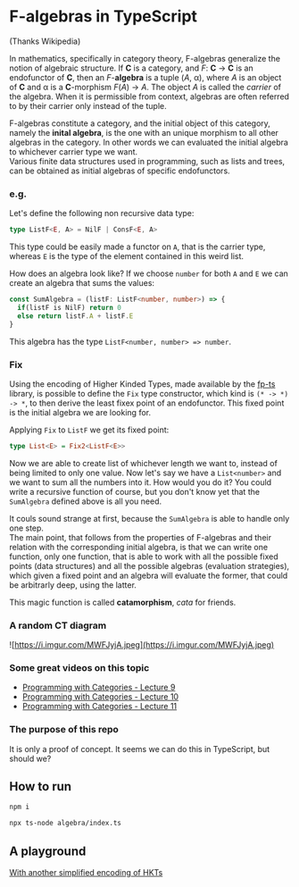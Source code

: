 # F-algebras in TypeScript

(Thanks Wikipedia)

In mathematics, specifically in category theory, F-algebras generalize the notion of algebraic structure. If __C__ is a category, and _F_: __C__ → __C__ is an endofunctor of __C__, then an _F_-__algebra__ is a tuple (_A_, α), where _A_ is an object of __C__ and α is a __C__-morphism _F_(_A_) → _A_. The object _A_ is called the _carrier_ of the algebra. When it is permissible from context, algebras are often referred to by their carrier only instead of the tuple.

F-algebras constitute a category, and the initial object of this category, namely the __inital algebra__, is the one with an unique morphism to all other algebras in the category. In other words we can evaluated the initial algebra to whichever carrier type we want. \
Various finite data structures used in programming, such as lists and trees, can be obtained as initial algebras of specific endofunctors.

###  e.g.

Let's define the following non recursive data type:
```ts
type ListF<E, A> = NilF | ConsF<E, A>
```
This type could be easily made a functor on `A`, that is the carrier type, whereas `E` is the type of the element contained in this weird list.

How does an algebra look like? If we choose `number` for both `A` and `E` we can create an algebra that sums the values:
```ts
const SumAlgebra = (listF: ListF<number, number>) => {
  if(listF is NilF) return 0
  else return listF.A + listF.E
}
```
This algebra has the type `ListF<number, number> => number`.


### Fix

Using the encoding of Higher Kinded Types, made available by the [fp-ts](https://github.com/gcanti/fp-ts) library, is possible to define the `Fix` type constructor, which kind is `(* -> *) -> *`, to then derive the least fixex point of an endofunctor. This fixed point is the initial algebra we are looking for.

Applying `Fix` to `ListF` we get its fixed point:
```hs
type List<E> = Fix2<ListF<E>>
```
Now we are able to create list of whichever length we want to, instead of being limited to only one value. Now let's say we have a `List<number>` and we want to sum all the numbers into it. How would you do it? You could write a recursive function of course, but you don't know yet that the `SumAlgebra` defined above is all you need.

It couls sound strange at first, because the `SumAlgebra` is able to handle only one step.\
The main point, that follows from the properties of F-algebras and their relation with the corresponding initial algebra, is that we can write one function, only one function, that is able to work with all the possible fixed points (data structures) and all the possible algebras (evaluation strategies), which given a fixed point and an algebra will evaluate the former, that could be arbitrarly deep, using the latter.

This magic function is called __catamorphism__, _cata_ for friends.

### A random CT diagram

![https://i.imgur.com/MWFJyjA.jpeg](https://i.imgur.com/MWFJyjA.jpeg)

### Some great videos on this topic

* [Programming with Categories - Lecture 9](https://www.youtube.com/watch?v=YhbBvSgO9xU&list=PLhgq-BqyZ7i7MTGhUROZy3BOICnVixETS&index=12)
* [Programming with Categories - Lecture 10](https://www.youtube.com/watch?v=0Q3NDZ6yxz0&list=PLhgq-BqyZ7i7MTGhUROZy3BOICnVixETS&index=14)
* [Programming with Categories - Lecture 11](https://www.youtube.com/watch?v=jpl7FE2TZTE&list=PLhgq-BqyZ7i7MTGhUROZy3BOICnVixETS&index=15)

### The purpose of this repo

It is only a proof of concept. It seems we can do this in TypeScript, but should we?




## How to run


```sh
npm i

npx ts-node algebra/index.ts 
```

## A playground
[With another simplified encoding of HKTs](https://www.typescriptlang.org/play?jsx=0&ts=5.0.0-dev.20230128#code/PTAEAcEtwUwKAGYFcB2BjALpA9ii0YAeNXAZw1AEEA+ACgEMAuKgSmcoG5FVMc8pYxMhUoAaUACE6TKuPoAjZg3YtQAXmqS2krsnRZc+QSRTlZk8QGFp7OYtDLW6zRPHy0S+xNUbQl7Za6PAb8BEKmIuKufuIAInRwAJAyYkkKSik+LqJJ7p7M3s4xSWgAJkoeflmgsTnasUH6fEZEJmZiFjE14gCiCcm2afaOlNWuuZW0XtWWOYllFcz+RbVwoKClMErlNdU9dcw9jbyGAjC0acyoANYo2ADuKHMKAPzMAGLBfHPub6CfTVwczKfwBJyeaw2MFBX1wcG0Nzuj1AAG8kqR7pAMGgABYOegAJwA5kgALYwFAYUgAOgANhSiRgcao0Yl5vRSDBQABGRhJNkEmAYJAEvD0LhstAcrkAJj5bMSguFotACgAhAwWBL2ZzQABmeUCoUivDuDXqzVa-lS3UAFkNiuNKrKGrNDHk5pYXq463WNq5AFYHUqTVCNS6pmhzR7Ld7+ZsEPQkLSMMxWWz6RQlepVcSyRSqQBtAAMAF1tYkENgCQ5M6BIDnuRx66BCLmSeTKTT6ShGTjm5AANSDln8o0UNTt-NdwuQUu0JVWhUAXzHIZVSu1q8Sq9XIFAAFoj8eT6ez+e4HBIJSYATE2guQAJADSABVUZCAPqUK4oW4PFAfVAT8el-f9HiAjAAE9YDApFALgVc4Gg2BQGfa9SkId5QBgAAPDAKVKUhQBfV9enEGgc1obCADJUWAn9zBAw5QGXFhCwAIhQmAOPLS9924tCMKwnD8MI4jSPIqhNEnbC8IIlAiI-fd1kFehSlwWkoNAbi4IAuB92XUAXgcWjlLAVSYHUzTtOY0AegMizQDUjSUC0hj2Ec1j2K4mCeNLLz1jTQLfRcmz-g+ELLOstzbNAhw9ii5yrNc9zvyUapKBCpDrwIu96Aff5gmrET5PEki300NFotS7TSXocBmEIfZzCkWhOVpBBmHQxSsKkmhxC6-EVCKQpIXWXwesw94pKkRD+LABBIFwy80FpDliPeZbSrExSJMqj8-WEAkkEwataHAJB5FpSA0GSmL3IAN3oWkkC2ITepm0BEQA8QttwrDqGoFlWPm7hATwJaAbk3alNIuhnte96pr676-3gv7tveIHtH+wHDuS5U8BQGB7n+ZbaERt6rSQvRwTRqGdoUuHKtoPLSQ+LHge64Svp+x5MehoGCfXPB2epKmYC4JDBMoWkiRgeQCXoJnysk6SqMTHnPvEfmnmkzKuHB+mpQwFWYeZ-ayOk2ghrBDASuxuR5fYeXFeV1GaG0WhcM5oXMuNkJQFN+hbeYegUCg52iXDyPR19QnQx92OoOqF6iVt6l6vAWhUChn2WHEEPbejr0WDB-cbvIUhL1y297y5AA5SBaWw6r7tq4CzZj0AAHJm9b3uK7AHp62IpkuUE7AEB0nEuUl4jr1nrkq4wLzKDH5fg8JAlIFvHS-KvG98sKywyHeZqKKqyEwtirv6B73uz9Md4h5q8LJcOG+UvCqUCV328nkkJtAoCgFuQ1aDVAHthSckCii0BRPfR+0De5sTgCA4OZAhqXxtu9FqmQijP1IBffYlFYEwFEPQaoCDISfxwjkP0O894EnDgwpBzAOJEPeBxRC5dkJ+VAAAGUgOQEhV8czQNAAAHz8OfHBNBa7HwbkIkRGB3ikVEpbCq752633crpFRojCBMhEZxECvFxAmNIGYygvFqDS0UXlZRwjRE9FIs1TQZU9raJFj-O+BiXFqJwVYmxdiHHoOEKAVedtioEkIIE9RB1Jzt2zkoeqg1qH1WpJ+bu6g1CTn7i3V+xlQD1VAMwNoCBaBZMloNap9BqR-wAQSL0oBy7AMidE96Hi4G+HtiVBJbi3weJkgleBKSGppPoBk+BWSckPzyQUlBJSykVKwfUiWL03p1KyU05hrT2l8MEoEjxOY8aDPcX0agq1IlgNpBlIoJySaPVvKM3pmh853KqV6CJERMGmCan0WgeDxD3MMRgDx1QTl9CohQ2k1R86VOBaCn5XlV6qjdkrDkC1Sn0GuFyegUTVEYoVli35ZhAly1JcrQFogaC0FwNAh5vgOi4C4UoLY+DGCjCKDyllmKPYXOGX0cRsDGVFPEGy8+1DV7vGqO3SAVTZXZNyfk0AHFoEcVUKLUA4rW6QMhDAWkuodVSpfrQZVtSiWiMaUw287ScWkNAJiWktJQDyC5NecgEcsD0BgKUVUxFSDYEMBycFVL3aEpEdvV1-rxDBudVyHE9AXk6WwBAbA5BwC4EnnPSANYvVm0pJAegIQvJIFINeIkqoon0FJPIUohKHagCJKWueNYJ7OUgESHEFATBoCVJPARC9VRoBIASUoVa03OvbQSsUAqo3EQrf6nFvdKC911TPXuCT7JUA3dGnohYAoYMoP-egUEI1YpzD0qFqjL0e32Ie0sCR1jvNAEe8Q+49XvEhJTLZFDt7-32UUQsVrqTgb2beUsoAv0oC4fCVd67N19x3aPJD0aUBkg9QSXopSK0UC8UpTD9bbzkooAAZTJPewlk5mqaPKsR7DOZGOvLfZShdOCWMEhfWM3wxZP1gG-b+q1kGWlFElqAQcgHmkwcE3B8+CGvK9zXRu6eKHVHYTQ-u4iXHcOknw-R7xXGyOgAAAoEmwKUaj17R6EZ01h-ek4uN0FveQajnGHPcYuK+6o3IBO6pQNA4T-6i52rE74CTAAqaTzDZMBfg3w-cKnkPbo07u9DQaMC717CZ8jWWq3Wdo0C1zGB3MtXINlokPG30cTuRxfzQnX0ibC9UPLlW-1I1UFJjijBGAcUkzF-esGEs4vABZgAVjAemvXd0Hk0DAzQyW1OpdEel7T6mzCvxM+Z7Ak3wSFdbC1bGF0JtTZCByxgPRqhyseXejjLUTnYx43chrgWinBaRqFoD9qihtBO7ts7fAOvUy+801Qw2FOJbAEtrdqG92bxWxQHoQ8MHmf9bdUtMADs9LG+j0271gWXeqPIEN9II4lbK+IaFQNvOgBe3FxrDhmvffC5oXHk78fA5gKoEyf3mdg-KYNmsEOX6Kf3HhOt4B6Q1xM6vAA8ggRunnSDMCeZ50Zf2AxFzILQW02vTC0D1Pr0gtAZTG9oH5unLdIFl1RfuU9ysL0Lp0jAcgcAzi0-l4r5XbDi5dMgRRM9TvqWhy9Gw2gphqhtGwPSOk2AM6R7F2ASjpJrMETdx7yEXulckYJKQX3pbQ7+8LqAFP7nnM2-DygKPZAY8wDjwn8uUOzMWas879Pa9M-rGzz7yEfvVEIHOCXnbbeQ+V9-dX37tfY+0njxHpvOK2sFfb67zvBBPeqIVzn7D+e++F4tQPof4gl+9mo+P19pAa+mDrw39qC+vI7b2yENPq-3fr6z5v73ufd+MLNgf8gg+AeLeAO+2C6PsRQuEoA0W3IxYYeE+l+RQpgBef+xegejuZ+cBr6keU+1+M+c+iezej+gOuAL+Ge7+3en+2+t4P+28KBh+QBRBoBY+J+RImBDgpACBvgHByBRe9BJeDu56GBhcv6HBV+waeBGcohSewBT+fApBa+sAG+5AW+vev+vBABR+LeeOmOZ+kBvgEgpOVkKA4BAApKADKGXFXpwZoEgXvnQRoUAQIcHpGufg4Ngb4NHhIRHpfvCEAA)
